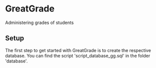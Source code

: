 # GreatGrade

Administering grades of students


## Setup

The first step to get started with GreatGrade is to create the respective database.
You can find the script 'script_database_gg.sql' in the folder 'database'.
